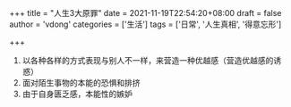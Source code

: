 +++
title = "人生3大原罪"
date = 2021-11-19T22:54:20+08:00
draft = false
author = 'vdong'
categories = ['生活'] 
tags = ['日常', '人生真相', '得意忘形']

+++

1. 以各种各样的方式表现与别人不一样，来营造一种优越感（营造优越感的诱惑）
2. 面对陌生事物的本能的恐惧和排挤
3. 由于自身匮乏感，本能性的嫉妒